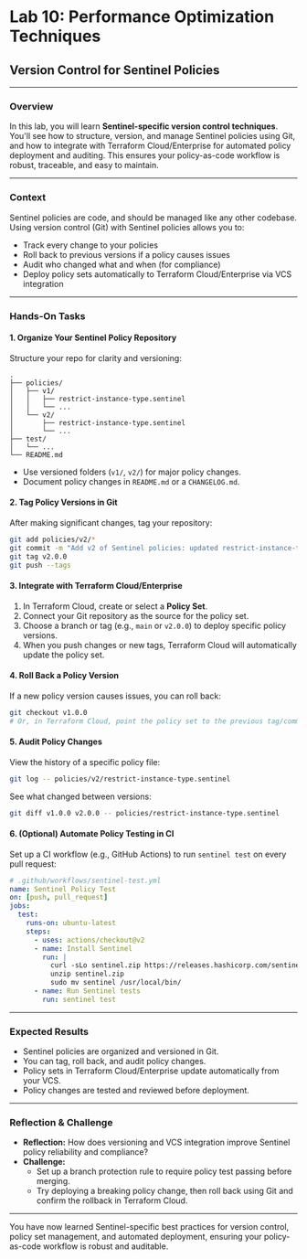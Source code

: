 # Lab 10: Performance Optimization Techniques
## Version Control for Sentinel Policies

---

### Overview

In this lab, you will learn **Sentinel-specific version control techniques**. You'll see how to structure, version, and manage Sentinel policies using Git, and how to integrate with Terraform Cloud/Enterprise for automated policy deployment and auditing. This ensures your policy-as-code workflow is robust, traceable, and easy to maintain.

---

### Context

Sentinel policies are code, and should be managed like any other codebase. Using version control (Git) with Sentinel policies allows you to:
- Track every change to your policies
- Roll back to previous versions if a policy causes issues
- Audit who changed what and when (for compliance)
- Deploy policy sets automatically to Terraform Cloud/Enterprise via VCS integration

---

### Hands-On Tasks

#### 1. Organize Your Sentinel Policy Repository

Structure your repo for clarity and versioning:

```
.
├── policies/
│   ├── v1/
│   │   ├── restrict-instance-type.sentinel
│   │   └── ...
│   └── v2/
│       ├── restrict-instance-type.sentinel
│       └── ...
├── test/
│   └── ...
└── README.md
```

- Use versioned folders (`v1/`, `v2/`) for major policy changes.
- Document policy changes in `README.md` or a `CHANGELOG.md`.

#### 2. Tag Policy Versions in Git

After making significant changes, tag your repository:

```sh
git add policies/v2/*
git commit -m "Add v2 of Sentinel policies: updated restrict-instance-type logic"
git tag v2.0.0
git push --tags
```

#### 3. Integrate with Terraform Cloud/Enterprise

1. In Terraform Cloud, create or select a **Policy Set**.
2. Connect your Git repository as the source for the policy set.
3. Choose a branch or tag (e.g., `main` or `v2.0.0`) to deploy specific policy versions.
4. When you push changes or new tags, Terraform Cloud will automatically update the policy set.

#### 4. Roll Back a Policy Version

If a new policy version causes issues, you can roll back:

```sh
git checkout v1.0.0
# Or, in Terraform Cloud, point the policy set to the previous tag/commit
```

#### 5. Audit Policy Changes

View the history of a specific policy file:

```sh
git log -- policies/v2/restrict-instance-type.sentinel
```

See what changed between versions:

```sh
git diff v1.0.0 v2.0.0 -- policies/restrict-instance-type.sentinel
```

#### 6. (Optional) Automate Policy Testing in CI

Set up a CI workflow (e.g., GitHub Actions) to run `sentinel test` on every pull request:

```yaml
# .github/workflows/sentinel-test.yml
name: Sentinel Policy Test
on: [push, pull_request]
jobs:
  test:
    runs-on: ubuntu-latest
    steps:
      - uses: actions/checkout@v2
      - name: Install Sentinel
        run: |
          curl -sLo sentinel.zip https://releases.hashicorp.com/sentinel/0.18.10/sentinel_0.18.10_linux_amd64.zip
          unzip sentinel.zip
          sudo mv sentinel /usr/local/bin/
      - name: Run Sentinel tests
        run: sentinel test
```

---

### Expected Results

- Sentinel policies are organized and versioned in Git.
- You can tag, roll back, and audit policy changes.
- Policy sets in Terraform Cloud/Enterprise update automatically from your VCS.
- Policy changes are tested and reviewed before deployment.

---

### Reflection & Challenge

- **Reflection:** How does versioning and VCS integration improve Sentinel policy reliability and compliance?
- **Challenge:**
  - Set up a branch protection rule to require policy test passing before merging.
  - Try deploying a breaking policy change, then roll back using Git and confirm the rollback in Terraform Cloud.

---

You have now learned Sentinel-specific best practices for version control, policy set management, and automated deployment, ensuring your policy-as-code workflow is robust and auditable. 